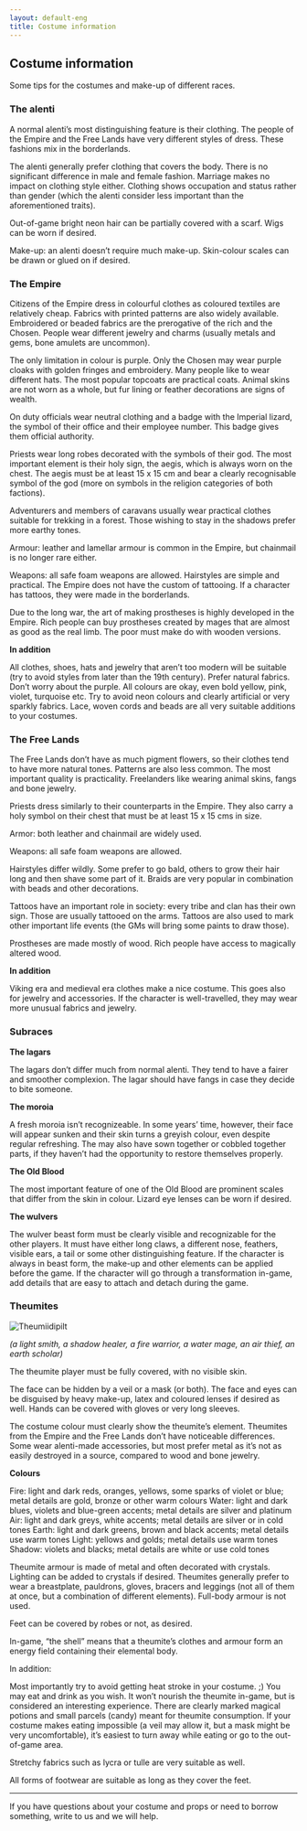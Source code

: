 ```yaml
---
layout: default-eng
title: Costume information
---
```

## Costume information 

Some tips for the costumes and make-up of different races.

### The alenti

A normal alenti’s most distinguishing feature is their clothing. The people of the Empire and the Free Lands have very different styles of dress. These fashions mix in the borderlands.

The alenti generally prefer clothing that covers the body. There is no significant difference in male and female fashion. Marriage makes no impact on clothing style either. Clothing shows occupation and status rather than gender (which the alenti consider less important than the aforementioned traits). 

Out-of-game bright neon hair can be partially covered with a scarf. Wigs can be worn if desired.

Make-up: an alenti doesn’t require much make-up. Skin-colour scales can be drawn or glued on if desired.

### The Empire 

Citizens of the Empire dress in colourful clothes as coloured textiles are relatively cheap. Fabrics with printed patterns are also widely available. Embroidered or beaded fabrics are the prerogative of the rich and the Chosen. People wear different jewelry and charms (usually metals and gems, bone amulets are uncommon).

The only limitation in colour is purple. Only the Chosen may wear purple cloaks with golden fringes and embroidery. Many people like to wear different hats. The most popular topcoats are practical coats. Animal skins are not worn as a whole, but fur lining or feather decorations are signs of wealth.

On duty officials wear neutral clothing and a badge with the Imperial lizard, the symbol of their office and their employee number. This badge gives them official authority.

Priests wear long robes decorated with the symbols of their god. The most important element is their holy sign, the aegis, which is always worn on the chest. The aegis must be at least 15 x 15 cm and bear a clearly recognisable symbol of the god (more on symbols in the religion categories of both factions).

Adventurers and members of caravans usually wear practical clothes suitable for trekking in a forest. Those wishing to stay in the shadows prefer more earthy tones.

Armour: leather and lamellar armour is common in the Empire, but chainmail is no longer rare either.

Weapons: all safe foam weapons are allowed.
Hairstyles are simple and practical. The Empire does not have the custom of tattooing. If a character has tattoos, they were made in the borderlands.

Due to the long war, the art of making prostheses is highly developed in the Empire. Rich people can buy prostheses created by mages that are almost as good as the real limb. The poor must make do with wooden versions.

**In addition** 

All clothes, shoes, hats and jewelry that aren’t too modern will be suitable (try to avoid styles from later than the 19th century). Prefer natural fabrics. Don’t worry about the purple. All colours are okay, even bold yellow, pink, violet, turquoise etc. Try to avoid neon colours and clearly artificial or very sparkly fabrics. Lace, woven cords and beads are all very suitable additions to your costumes.

### The Free Lands 

The Free Lands don’t have as much pigment flowers, so their clothes tend to have more natural tones. Patterns are also less common. The most important quality is practicality. Freelanders like wearing animal skins, fangs and bone jewelry.

Priests dress similarly to their counterparts in the Empire. They also carry a holy symbol on their chest that must be at least 15 x 15 cms in size. 

Armor: both leather and chainmail are widely used.

Weapons: all safe foam weapons are allowed. 

Hairstyles differ wildly. Some prefer to go bald, others to grow their hair long and then shave some part of it. Braids are very popular in combination with beads and other decorations.

Tattoos have an important role in society: every tribe and clan has their own sign. Those are usually tattooed on the arms. Tattoos are also used to mark other important life events (the GMs will bring some paints to draw those).

Prostheses are made mostly of wood. Rich people have access to magically altered wood.

**In addition** 

Viking era and medieval era clothes make a nice costume. This goes also for jewelry and accessories. If the character is well-travelled, they may wear more unusual fabrics and jewelry.

### Subraces 

**The lagars**

The lagars don’t differ much from normal alenti. They tend to have a fairer and smoother complexion. The lagar should have fangs in case they decide to bite someone.

**The moroia** 

A fresh moroia isn’t recognizeable. In some years’ time, however, their face will appear sunken and their skin turns a greyish colour, even despite regular refreshing. The may also have sown together or cobbled together parts, if they haven’t had the opportunity to restore themselves properly.

**The Old Blood**

The most important feature of one of the Old Blood are prominent scales that differ from the skin in colour. Lizard eye lenses can be worn if desired.

**The wulvers** 

The wulver beast form must be clearly visible and recognizable for the other players. It must have either long claws, a different nose, feathers, visible ears, a tail or some other distinguishing feature. If the character is always in beast form, the make-up and other elements can be applied before the game. If the character will go through a transformation in-game, add details that are easy to attach and detach during the game.

### Theumites 

![Theumiidipilt](https://karavanlarp.github.io/img/theumitelineup4.png)

_(a light smith, a shadow healer, a fire warrior, a water mage, an air thief, an earth scholar)_

The theumite player must be fully covered, with no visible skin.

The face can be hidden by a veil or a mask (or both). The face and eyes can be disguised by heavy make-up, latex and coloured lenses if desired as well. Hands can be covered with gloves or very long sleeves.

The costume colour must clearly show the theumite’s element. Theumites from the Empire and the Free Lands don’t have noticeable differences. Some wear alenti-made accessories, but most prefer metal as it’s not as easily destroyed in a source, compared to wood and bone jewelry.

**Colours** 

Fire: light and dark reds, oranges, yellows, some sparks of violet or blue; metal details are gold, bronze or other warm colours
Water: light and dark blues, violets and blue-green accents; metal details are silver and platinum
Air: light and dark greys, white accents; metal details are silver or in cold tones 
Earth: light and dark greens, brown and black accents; metal details use warm tones
Light: yellows and golds; metal details use warm tones
Shadow: violets and blacks; metal details are white or use cold tones

Theumite armour is made of metal and often decorated with crystals. Lighting can be added to crystals if desired. Theumites generally prefer to wear a breastplate, pauldrons, gloves, bracers and leggings (not all of them at once, but a combination of different elements). Full-body armour is not used.

Feet can be covered by robes or not, as desired.

In-game, “the shell” means that a theumite’s clothes and armour form an energy field containing their elemental body.

In addition: 

Most importantly try to avoid getting heat stroke in your costume. ;) You may eat and drink as you wish. It won’t nourish the theumite in-game, but is considered an interesting experience. There are clearly marked magical potions and small parcels (candy) meant for theumite consumption. If your costume makes eating impossible (a veil may allow it, but a mask might be very uncomfortable), it’s easiest to turn away while eating or go to the out-of-game area.

Stretchy fabrics such as lycra or tulle are very suitable as well.

All forms of footwear are suitable as long as they cover the feet.

***

If you have questions about your costume and props or need to borrow something, write to us and we will help.

